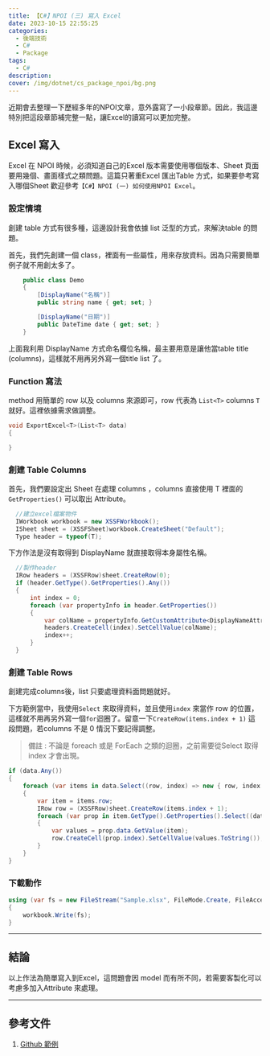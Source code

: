 ```yaml
---
title: 【C#】NPOI (三) 寫入 Excel
date: 2023-10-15 22:55:25
categories: 
  - 後端技術
  - C#
  - Package
tags: 
  - C#
description:
cover: /img/dotnet/cs_package_npoi/bg.png
---
```


近期會去整理一下歷經多年的NPOI文章，意外露寫了一小段章節。因此，我這邊特別把這段章節補完整一點，讓Excel的讀寫可以更加完整。


## Excel 寫入
Excel 在 NPOI 時候，必須知道自己的Excel 版本需要使用哪個版本、Sheet 頁面要用幾個、畫面樣式之類問題。這篇只著重Excel 匯出Table 方式，如果要參考寫入哪個Sheet 歡迎參考```【C#】NPOI (一) 如何使用NPOI Excel```。


### 設定情境
創建 table 方式有很多種，這邊設計我會依據 list 泛型的方式，來解決table 的問題。

首先，我們先創建一個 class，裡面有一些屬性，用來存放資料。因為只需要簡單例子就不用創太多了。
```cs
    public class Demo
    {
        [DisplayName("名稱")]
        public string name { get; set; }

        [DisplayName("日期")]
        public DateTime date { get; set; }
    }
```

上面我利用 DisplayName 方式命名欄位名稱，最主要用意是讓他當table title (columns)，這樣就不用再另外寫一個title list 了。

### Function 寫法
method 用簡單的 row 以及 columns 來源即可，row 代表為 ```List<T>``` columns ```T```就好。這裡依據需求做調整。
```cs
void ExportExcel<T>(List<T> data)
{

}
```

### 創建 Table Columns 
首先，我們要設定出 Sheet 在處理 columns ，columns 直接使用 T 裡面的 ```GetProperties()``` 可以取出 Attribute。
```cs
  //建立excel檔案物件
  IWorkbook workbook = new XSSFWorkbook();
  ISheet sheet = (XSSFSheet)workbook.CreateSheet("Default");
  Type header = typeof(T);

```

下方作法是沒有取得到 DisplayName 就直接取得本身屬性名稱。
```cs
  //製作header
  IRow headers = (XSSFRow)sheet.CreateRow(0);
  if (header.GetType().GetProperties().Any())
  {
      int index = 0;
      foreach (var propertyInfo in header.GetProperties())
      {
          var colName = propertyInfo.GetCustomAttribute<DisplayNameAttribute>()?.DisplayName ?? propertyInfo.Name;
          headers.CreateCell(index).SetCellValue(colName);
          index++;
      }
  }
```

### 創建 Table Rows
創建完成columns後，list 只要處理資料面問題就好。

下方範例當中，我使用```Select``` 來取得資料，並且使用```index``` 來當作 row 的位置，這樣就不用再另外寫一個```for```迴圈了。留意一下```CreateRow(items.index + 1)``` 這段問題，若columns 不是 0 情況下要記得調整。

> 備註 : 不論是 foreach 或是 ForEach 之類的迴圈，之前需要從Select 取得index 才會出現。
```cs
if (data.Any())
{
    foreach (var items in data.Select((row, index) => new { row, index }))
    {
        var item = items.row;
        IRow row = (XSSFRow)sheet.CreateRow(items.index + 1);
        foreach (var prop in item.GetType().GetProperties().Select((data, index) => new { data, index }))
        {
            var values = prop.data.GetValue(item);
            row.CreateCell(prop.index).SetCellValue(values.ToString());
        }
    }
}
```

### 下載動作
```cs
using (var fs = new FileStream("Sample.xlsx", FileMode.Create, FileAccess.Write))
{
    workbook.Write(fs);
}
```

---
## 結論
以上作法為簡單寫入到Excel，這問題會因 model 而有所不同，若需要客製化可以考慮多加入Attribute 來處理。

---
## 參考文件
1. [Github 範例](https://github.com/JontCont/NPOI-ExportDemo)
